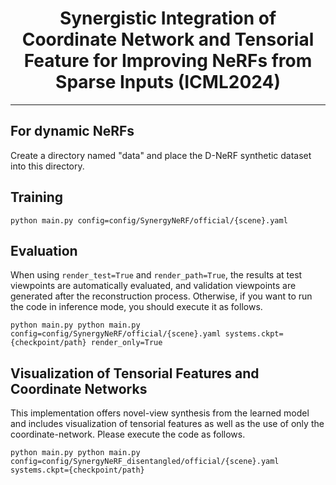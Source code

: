 <div align="center">

# Synergistic Integration of Coordinate Network and Tensorial Feature for Improving NeRFs from Sparse Inputs (ICML2024)

---

</div>

## For dynamic NeRFs
Create a directory named "data" and place the D-NeRF synthetic dataset into this directory.

## Training
```
python main.py config=config/SynergyNeRF/official/{scene}.yaml
```


## Evaluation
When using `render_test=True` and `render_path=True`, the results at test viewpoints are automatically evaluated, and validation viewpoints are generated after the reconstruction process.
Otherwise, if you want to run the code in inference mode, you should execute it as follows. 
```
python main.py python main.py config=config/SynergyNeRF/official/{scene}.yaml systems.ckpt={checkpoint/path} render_only=True
```

## Visualization of Tensorial Features and Coordinate Networks
This implementation offers novel-view synthesis from the learned model and includes visualization of tensorial features as well as the use of only the coordinate-network. Please execute the code as follows. 

```
python main.py python main.py config=config/SynergyNeRF_disentangled/official/{scene}.yaml systems.ckpt={checkpoint/path}
```